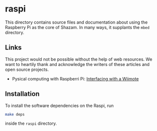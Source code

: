 raspi
=====
This directory contains source files and documentation about using the Raspberry Pi as the core of Shazam. In many ways, it supplants the `mbed` directory.

Links
-----
This project would not be possible without the help of web resources. We want to heartily thank and acknowledge the writers of these articles and open source projects.

* Pysical computing with Raspberri Pi: [Interfacing with a Wiimote][]

Installation
------------

To install the software dependencies on the Raspi, run

```bash
make deps
```

inside the `raspi` directory.


[Interfacing with a Wiimote]: https://www.cl.cam.ac.uk/projects/raspberrypi/tutorials/robot/wiimote/

